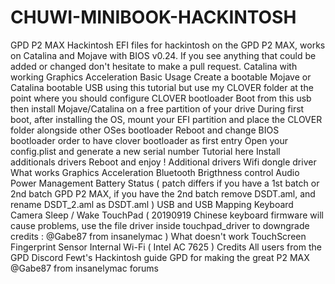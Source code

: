 # CHUWI-MINIBOOK-HACKINTOSH
GPD P2 MAX Hackintosh  EFI files for hackintosh on the GPD P2 MAX, works on Catalina and Mojave with BIOS v0.24. If you see anything that could be added or changed don't hesitate to make a pull request.  Catalina with working Graphics Acceleration  Basic Usage  Create a bootable Mojave or Catalina bootable USB using this tutorial but use my CLOVER folder at the point where you should configure CLOVER bootloader Boot from this usb then install Mojave/Catalina on a free partition of your drive During first boot, after installing the OS, mount your EFI partition and place the CLOVER folder alongside other OSes bootloader Reboot and change BIOS bootloader order to have clover bootloader as first entry Open your config.plist and generate a new serial number Tutorial here Install additionals drivers Reboot and enjoy ! Additional drivers  Wifi dongle driver  What works  Graphics Acceleration Bluetooth Brigthness control Audio Power Management Battery Status ( patch differs if you have a 1st batch or 2nd batch GPD P2 MAX, if you have the 2nd batch remove DSDT.aml, and rename DSDT_2.aml as DSDT.aml ) USB and USB Mapping Keyboard Camera Sleep / Wake TouchPad ( 20190919 Chinese keyboard firmware will cause problems, use the file driver inside touchpad_driver to downgrade credits : @Gabe87 from insanelymac ) What doesn't work  TouchScreen Fingerprint Sensor Internal Wi-Fi ( Intel AC 7625 ) Credits  All users from the GPD Discord  Fewt's Hackintosh guide  GPD for making the great P2 MAX  @Gabe87 from insanelymac forums
